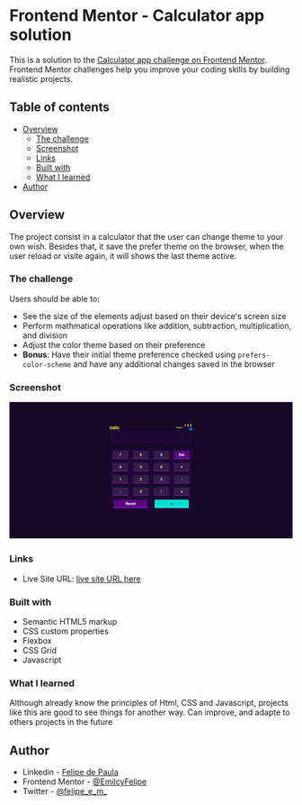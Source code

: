 # Frontend Mentor - Calculator app solution

This is a solution to the [Calculator app challenge on Frontend Mentor](https://www.frontendmentor.io/challenges/calculator-app-9lteq5N29). Frontend Mentor challenges help you improve your coding skills by building realistic projects. 

## Table of contents

- [Overview](#overview)
  - [The challenge](#the-challenge)
  - [Screenshot](#screenshot)
  - [Links](#links)
  - [Built with](#built-with)
  - [What I learned](#what-i-learned)
- [Author](#author)


## Overview
  The project consist in a calculator that the user can change theme to your own wish. Besides that, it save the prefer theme on the browser, when the user reload or visite again, it will shows the last theme active.

### The challenge

Users should be able to:

- See the size of the elements adjust based on their device's screen size
- Perform mathmatical operations like addition, subtraction, multiplication, and division
- Adjust the color theme based on their preference
- **Bonus**: Have their initial theme preference checked using `prefers-color-scheme` and have any additional changes saved in the browser

### Screenshot

![](https://github.com/EmilcyFelipe/Calculator/blob/master/redme-assets/screenshot.png)

### Links

- Live Site URL: [live site URL here](https://calculator-felipe-de-paula.netlify.app/)

### Built with

- Semantic HTML5 markup
- CSS custom properties
- Flexbox
- CSS Grid
- Javascript

### What I learned

Although already know the principles of Html, CSS and Javascript, projects like this are good to see things for another way. Can improve, and adapte to others projects in the future

## Author

- Linkedin - [Felipe de Paula](https://www.linkedin.com/in/felipe-c-de-paula-b1b7b9189/)
- Frontend Mentor - [@EmilcyFelipe](https://www.frontendmentor.io/profile/EmilcyFelipe)
- Twitter - [@felipe_e_m_](https://twitter.com/felipe_e_m_)
